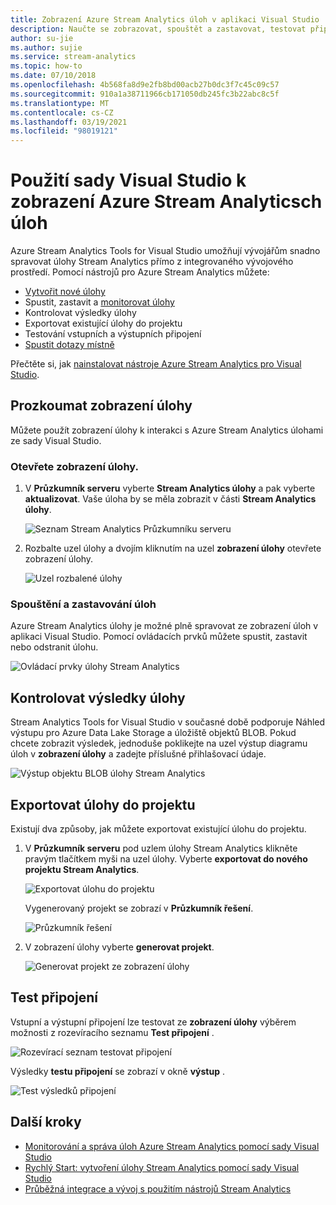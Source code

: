 ```yaml
---
title: Zobrazení Azure Stream Analytics úloh v aplikaci Visual Studio
description: Naučte se zobrazovat, spouštět a zastavovat, testovat připojení, kontrolovat výsledky a exportovat Azure Stream Analytics úlohy pomocí sady Visual Studio.
author: su-jie
ms.author: sujie
ms.service: stream-analytics
ms.topic: how-to
ms.date: 07/10/2018
ms.openlocfilehash: 4b568fa8d9e2fb8bd00acb27b0dc3f7c45c09c57
ms.sourcegitcommit: 910a1a38711966cb171050db245fc3b22abc8c5f
ms.translationtype: MT
ms.contentlocale: cs-CZ
ms.lasthandoff: 03/19/2021
ms.locfileid: "98019121"
---
```

# <a name="use-visual-studio-to-view-azure-stream-analytics-jobs"></a>Použití sady Visual Studio k zobrazení Azure Stream Analyticsch úloh

Azure Stream Analytics Tools for Visual Studio umožňují vývojářům snadno spravovat úlohy Stream Analytics přímo z integrovaného vývojového prostředí. Pomocí nástrojů pro Azure Stream Analytics můžete:
- [Vytvořit nové úlohy](stream-analytics-quick-create-vs.md)
- Spustit, zastavit a [monitorovat úlohy](stream-analytics-monitor-jobs-use-vs.md)
- Kontrolovat výsledky úlohy
- Exportovat existující úlohy do projektu
- Testování vstupních a výstupních připojení
- [Spustit dotazy místně](stream-analytics-vs-tools-local-run.md)

Přečtěte si, jak [nainstalovat nástroje Azure Stream Analytics pro Visual Studio](stream-analytics-tools-for-visual-studio-install.md).

## <a name="explore-the-job-view"></a>Prozkoumat zobrazení úlohy

Můžete použít zobrazení úlohy k interakci s Azure Stream Analytics úlohami ze sady Visual Studio.

### <a name="open-the-job-view"></a>Otevřete zobrazení úlohy.

1. V **Průzkumník serveru** vyberte **Stream Analytics úlohy** a pak vyberte **aktualizovat**. Vaše úloha by se měla zobrazit v části **Stream Analytics úlohy**.

    ![Seznam Stream Analytics Průzkumníku serveru](./media/stream-analytics-vs-tools/stream-analytics-tools-for-vs-list-jobs-01.png)

2. Rozbalte uzel úlohy a dvojím kliknutím na uzel **zobrazení úlohy** otevřete zobrazení úlohy.
    
   ![Uzel rozbalené úlohy](./media/stream-analytics-vs-tools/stream-analytics-tools-for-vs-job-view-01.png)

### <a name="start-and-stop-jobs"></a>Spouštění a zastavování úloh

Azure Stream Analytics úlohy je možné plně spravovat ze zobrazení úloh v aplikaci Visual Studio. Pomocí ovládacích prvků můžete spustit, zastavit nebo odstranit úlohu.
    
   ![Ovládací prvky úlohy Stream Analytics](./media/stream-analytics-vs-tools/azure-stream-analytics-job-view-controls.png)

## <a name="check-job-results"></a>Kontrolovat výsledky úlohy

Stream Analytics Tools for Visual Studio v současné době podporuje Náhled výstupu pro Azure Data Lake Storage a úložiště objektů BLOB. Pokud chcete zobrazit výsledek, jednoduše poklikejte na uzel výstup diagramu úloh v **zobrazení úlohy** a zadejte příslušné přihlašovací údaje.

   ![Výstup objektu BLOB úlohy Stream Analytics](./media/stream-analytics-vs-tools/stream-analytics-blob-preview.png)

## <a name="export-jobs-to-a-project"></a>Exportovat úlohy do projektu

Existují dva způsoby, jak můžete exportovat existující úlohu do projektu.

1. V **Průzkumník serveru** pod uzlem úlohy Stream Analytics klikněte pravým tlačítkem myši na uzel úlohy. Vyberte **exportovat do nového projektu Stream Analytics**.
    
   ![Exportovat úlohu do projektu](./media/stream-analytics-vs-tools/stream-analytics-tools-for-vs-export-job-01.png)
    
    Vygenerovaný projekt se zobrazí v **Průzkumník řešení**.
    
   ![Průzkumník řešení](./media/stream-analytics-vs-tools/stream-analytics-tools-for-vs-export-job-02.png)

2. V zobrazení úlohy vyberte **generovat projekt**.
    
   ![Generovat projekt ze zobrazení úlohy](./media/stream-analytics-vs-tools/stream-analytics-tools-for-vs-export-job-03.png)

## <a name="test-connections"></a>Test připojení

Vstupní a výstupní připojení lze testovat ze **zobrazení úlohy** výběrem možnosti z rozevíracího seznamu **Test připojení** .

   ![Rozevírací seznam testovat připojení](./media/stream-analytics-vs-tools/stream-analytics-test-connection-dropdown.png)

Výsledky **testu připojení** se zobrazí v okně **výstup** .

   ![Test výsledků připojení](./media/stream-analytics-vs-tools/stream-analytics-test-connection-results.png)

## <a name="next-steps"></a>Další kroky

* [Monitorování a správa úloh Azure Stream Analytics pomocí sady Visual Studio](stream-analytics-monitor-jobs-use-vs.md)
* [Rychlý Start: vytvoření úlohy Stream Analytics pomocí sady Visual Studio](stream-analytics-quick-create-vs.md)
* [Průběžná integrace a vývoj s použitím nástrojů Stream Analytics](stream-analytics-tools-for-visual-studio-cicd.md)
